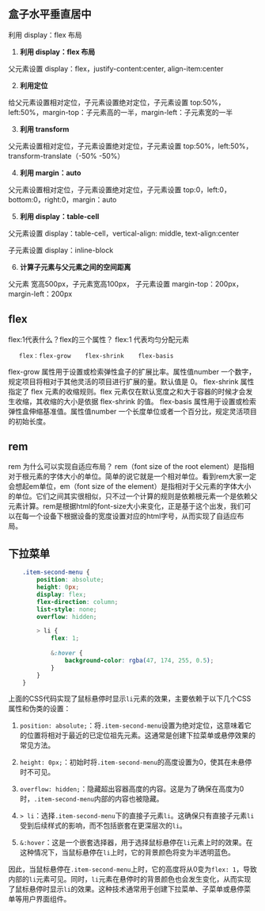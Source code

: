 ## 盒子水平垂直居中
利用 display：flex 布局

1. **利用 display：flex 布局**

父元素设置 display：flex，justify-content:center,  align-item:center

2. **利用定位**

给父元素设置相对定位，子元素设置绝对定位，子元素设置 top:50%，left:50%，margin-top：子元素高的一半，margin-left：子元素宽的一半

3. **利用 transform**

父元素设置相对定位，子元素设置绝对定位，子元素设置  top:50%，left:50%， transform-translate（-50%  -50%）

4. **利用 margin：auto**

父元素设置相对定位，子元素设置绝对定位，子元素设置 top:0，left:0，bottom:0，right:0，margin：auto

5. **利用 display：table-cell**

父元素设置 display：table-cell，vertical-align: middle, text-align:center

子元素设置 display：inline-block

6. **计算子元素与父元素之间的空间距离**

父元素 宽高500px，子元素宽高100px， 子元素设置  margin-top：200px，margin-left：200px

## flex

flex:1代表什么？flex的三个属性？
       flex:1 代表均匀分配元素

       flex：flex-grow    flex-shrink    flex-basis

flex-grow 属性用于设置或检索弹性盒子的扩展比率。属性值number 一个数字，规定项目将相对于其他灵活的项目进行扩展的量。默认值是 0。
flex-shrink 属性指定了 flex 元素的收缩规则。flex 元素仅在默认宽度之和大于容器的时候才会发生收缩，其收缩的大小是依据 flex-shrink 的值。
flex-basis 属性用于设置或检索弹性盒伸缩基准值。属性值number 一个长度单位或者一个百分比，规定灵活项目的初始长度。

## rem

rem 为什么可以实现自适应布局？
        rem（font size of the root element）是指相对于根元素的字体大小的单位。简单的说它就是一个相对单位。看到rem大家一定会想起em单位，em（font size of the element）是指相对于父元素的字体大小的单位。它们之间其实很相似，只不过一个计算的规则是依赖根元素一个是依赖父元素计算。rem是根据html的font-size大小来变化，正是基于这个出发，我们可以在每一个设备下根据设备的宽度设置对应的html字号，从而实现了自适应布局。

## 下拉菜单

```css
    .item-second-menu {
        position: absolute;
        height: 0px;
        display: flex;
        flex-direction: column;
        list-style: none;
        overflow: hidden;

        > li {
            flex: 1;
            
            &:hover {
                background-color: rgba(47, 174, 255, 0.5);
            }
        }
    }
```

上面的CSS代码实现了鼠标悬停时显示`li`元素的效果，主要依赖于以下几个CSS属性和伪类的设置：

1. `position: absolute;`：将`.item-second-menu`设置为绝对定位，这意味着它的位置将相对于最近的已定位祖先元素。这通常是创建下拉菜单或悬停效果的常见方法。

2. `height: 0px;`：初始时将`.item-second-menu`的高度设置为0，使其在未悬停时不可见。

3. `overflow: hidden;`：隐藏超出容器高度的内容。这是为了确保在高度为0时，`.item-second-menu`内部的内容也被隐藏。

4. `> li`：选择`.item-second-menu`下的直接子元素`li`。这确保只有直接子元素`li`受到后续样式的影响，而不包括嵌套在更深层次的`li`。

5. `&:hover`：这是一个嵌套选择器，用于选择鼠标悬停在`li`元素上时的效果。在这种情况下，当鼠标悬停在`li`上时，它的背景颜色将变为半透明蓝色。

因此，当鼠标悬停在`.item-second-menu`上时，它的高度将从0变为`flex: 1`，导致内部的`li`元素可见。同时，`li`元素在悬停时的背景颜色也会发生变化，从而实现了鼠标悬停时显示`li`的效果。这种技术通常用于创建下拉菜单、子菜单或悬停菜单等用户界面组件。